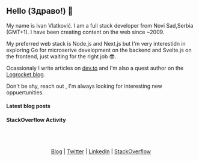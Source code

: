 ## Hello (Здраво!) 👋

My name is Ivan Vlatković. I am a full stack developer from Novi Sad,Serbia (GMT+1). I have been creating content on the web since ~2009.

My preferred web stack is Node.js and Next.js but I'm very interestidn in exploring Go for microserive development on the backend and Svelte.js on the frontend, just waiting for the right job 😎.

Ocassionaly I write articles on [dev.to](https://dev.to/ivandotv) and I'm also a quest author on the [Logrocket blog](https://blog.logrocket.com/author/ivanvlatkovic/).

Don't be shy, reach out , I'm always looking for interesting new oppuertunities.

#### Latest blog posts
<!-- Blog Posts:START -->
<!-- Blog Posts:END -->

#### StackOverflow Activity
<!-- STACKOVERFLOW:START -->
<!-- STACKOVERFLOW:END -->

<br/>
<br/>
<p align="center" valign="center">
<a href="https://dev.to/ivandotv">Blog</a> |
<a href="https://twitter.com/iki_xx">Twitter</a> |
<a href="https://www.linkedin.com/in/ivandotv/">LinkedIn</a> |
<a href="https://stackoverflow.com/users/1489487/ivan-v">StackOverflow</a></p>
